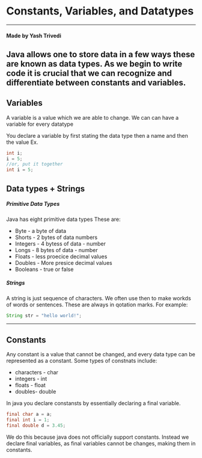 # Constants, Variables, and Datatypes
---
#### Made by Yash Trivedi

Java allows one to store data in a few ways these are known as data types.
As we begin to write code it is crucial that we can recognize and differentiate between constants and variables.
---
## Variables
A variable is a value which we are able to change. We can can have a variable for every datatype

You declare a variable by first stating the data type then a name and then the value
Ex.
````java
int i;
i = 5;
//or, put it together
int i = 5;
````
## Data types + Strings
##### Primitive Data Types
Java has eight primitive data types
These are:
- Byte - a byte of data 
- Shorts - 2 bytes of data numbers
- Integers - 4 bytess of data - number
- Longs - 8 bytes of data - number
- Floats - less proecice decimal values
- Doubles - More presice decimal values
- Booleans - true or false
##### Strings
A string is just sequence of characters. We often use then to make workds of words or sentences.
These are always in qotation marks. For example:
````java
String str = "hello world!";
````
---
## Constants

Any constant is a value that cannot be changed, and every data type can be represented as a constant.
Some types of constnats include:
- characters - char
- integers - int
- floats - float
- doubles- double

In java you declare constansts by essentially declaring a final variable.
````java
final char a = a;
final int i = 1;
final double d = 3.45;
````
We do this because java  does not officially support constants. Instead we declare final variables, as final variables cannot be changes, making them in constants.
